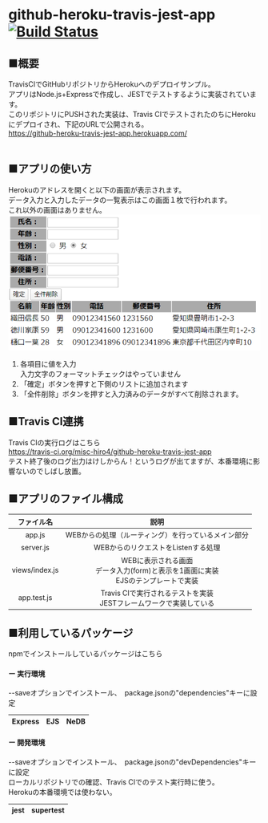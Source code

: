 # github-heroku-travis-jest-app [![Build Status](https://travis-ci.org/misc-hiro4/github-heroku-travis-jest-app.svg?branch=master)](https://travis-ci.org/misc-hiro4/github-heroku-travis-jest-app)
## ■概要<br>
TravisCIでGitHubリポジトリからHerokuへのデプロイサンプル。<br>
アプリはNode.js+Expressで作成し、JESTでテストするように実装されています。<br>
このリポジトリにPUSHされた実装は、Travis CIでテストされたのちにHerokuにデプロイされ、下記のURLで公開される。<br>
https://github-heroku-travis-jest-app.herokuapp.com/ <br>
<br>
## ■アプリの使い方<br>
Herokuのアドレスを開くと以下の画面が表示されます。<br>
データ入力と入力したデータの一覧表示はこの画面１枚で行われます。<br>
これ以外の画面はありません。<br>
![入力画面](doc/form.png "入力画面")<br>
1. 各項目に値を入力<br>
   入力文字のフォーマットチェックはやっていません
2. 「確定」ボタンを押すと下側のリストに追加されます
3. 「全件削除」ボタンを押すと入力済みのデータがすべて削除されます。

## ■Travis CI連携
Travis CIの実行ログはこちら<br>
https://travis-ci.org/misc-hiro4/github-heroku-travis-jest-app <br>
テスト終了後のログ出力はけしからん！というログが出てますが、本番環境に影響ないのでしばし放置。<br>

## ■アプリのファイル構成
| ファイル名 | 説明 |
|:--:|:--:|
| app.js | WEBからの処理（ルーティング）を行っているメイン部分 |
| server.js | WEBからのリクエストをListenする処理 |
| views/index.js | WEBに表示される画面<br>データ入力(form)と表示を1画面に実装 <br>EJSのテンプレートで実装 |
| app.test.js | Travis CIで実行されるテストを実装 <br> JESTフレームワークで実装している |

## ■利用しているパッケージ
npmでインストールしているパッケージはこちら<br>
#### ー 実行環境
--saveオプションでインストール、　package.jsonの"dependencies"キーに設定<br>

|Express|EJS|NeDB|
|:---:|:---:|:---:|

#### ー 開発環境
--saveオプションでインストール、　package.jsonの"devDependencies"キーに設定<br>
ローカルリポジトリでの確認、Travis CIでのテスト実行時に使う。<br>
Herokuの本番環境では使わない。

|jest|supertest|
|:--:|:--:|
